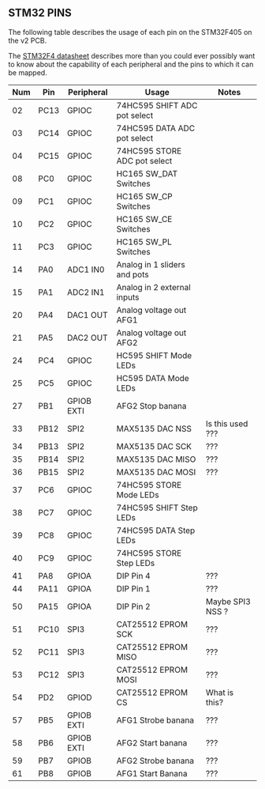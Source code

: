 ## STM32 PINS

The following table describes the usage of each pin on the STM32F405
on the v2 PCB.

The [STM32F4 datasheet](https://www.st.com/resource/en/datasheet/dm00037051.pdf)
describes more than you could ever possibly want to know about the capability of
each peripheral and the pins to which it can be mapped.


| Num | Pin  | Peripheral | Usage                        | Notes               |
| --- | ---- | ---------- | -----------------------------|----------------------
| 02  | PC13 | GPIOC      | 74HC595 SHIFT ADC pot select | |
| 03  | PC14 | GPIOC      | 74HC595 DATA ADC pot select  | |
| 04  | PC15 | GPIOC      | 74HC595 STORE ADC pot select | |
| 08  | PC0  | GPIOC      | HC165 SW_DAT  Switches       | |
| 09  | PC1  | GPIOC      | HC165 SW_CP Switches         | |
| 10  | PC2  | GPIOC      | HC165 SW_CE Switches         | |
| 11  | PC3  | GPIOC      | HC165 SW_PL Switches         | |
| 14  | PA0  | ADC1 IN0   | Analog in 1 sliders and pots | |
| 15  | PA1  | ADC2 IN1   | Analog in 2 external inputs  | |
| 20  | PA4  | DAC1 OUT   | Analog voltage out AFG1      | |
| 21  | PA5  | DAC2 OUT   | Analog voltage out AFG2      | |
| 24  | PC4  | GPIOC      | HC595 SHIFT Mode LEDs        | |
| 25  | PC5  | GPIOC      | HC595 DATA Mode LEDs         | |
| 27  | PB1  | GPIOB EXTI | AFG2 Stop banana             | |
| 33  | PB12 | SPI2       | MAX5135 DAC NSS              | Is this used ??? |
| 34  | PB13 | SPI2       | MAX5135 DAC SCK              | ??? |
| 35  | PB14 | SPI2       | MAX5135 DAC MISO             | ??? |
| 36  | PB15 | SPI2       | MAX5135 DAC MOSI             | ??? |
| 37  | PC6  | GPIOC      | 74HC595 STORE Mode LEDs      | |
| 38  | PC7  | GPIOC      | 74HC595 SHIFT Step LEDs      | |
| 39  | PC8  | GPIOC      | 74HC595 DATA Step LEDs       | |
| 40  | PC9  | GPIOC      | 74HC595 STORE Step LEDs      | |
| 41  | PA8  | GPIOA      | DIP Pin 4                    | ??? |
| 44  | PA11 | GPIOA      | DIP Pin 1                    | ??? |
| 50  | PA15 | GPIOA      | DIP Pin 2                    | Maybe SPI3 NSS ? |
| 51  | PC10 | SPI3       | CAT25512 EPROM SCK           | ??? |
| 52  | PC11 | SPI3       | CAT25512 EPROM MISO          | ??? |
| 53  | PC12 | SPI3       | CAT25512 EPROM MOSI          | ??? |
| 54  | PD2  | GPIOD      | CAT25512 EPROM CS            | What is this? |
| 57  | PB5  | GPIOB EXTI | AFG1 Strobe banana           | ??? |
| 58  | PB6  | GPIOB EXTI | AFG2 Start banana            | ??? |
| 59  | PB7  | GPIOB      | AFG2 Strobe banana           | ??? |
| 61  | PB8  | GPIOB      | AFG1 Start Banana            | ??? |
